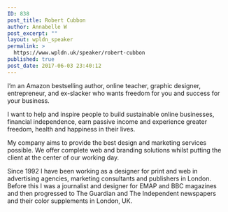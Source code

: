 ```yaml
---
ID: 838
post_title: Robert Cubbon
author: Annabelle W
post_excerpt: ""
layout: wpldn_speaker
permalink: >
  https://www.wpldn.uk/speaker/robert-cubbon
published: true
post_date: 2017-06-03 23:40:12
---
```

I’m an Amazon bestselling author, online teacher, graphic designer, entrepreneur, and ex-slacker who wants freedom for you and success for your business.

I want to help and inspire people to build sustainable online businesses, financial independence, earn passive income and experience greater freedom, health and happiness in their lives.

My company aims to provide the best design and marketing services possible. We offer complete web and branding solutions whilst putting the client at the center of our working day.

Since 1992 I have been working as a designer for print and web in advertising agencies, marketing consultants and publishers in London. Before this I was a journalist and designer for EMAP and BBC magazines and then progressed to The Guardian and The Independent newspapers and their color supplements in London, UK.